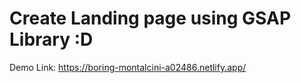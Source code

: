 # Create Landing page using GSAP Library :D
Demo Link: https://boring-montalcini-a02486.netlify.app/
